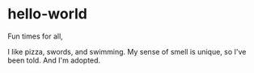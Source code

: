 # hello-world

Fun times for all,

I like pizza, swords, and swimming. 
My sense of smell is unique, so I've been told. And I'm adopted.
